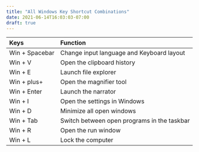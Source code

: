 ```yaml
---
title: "All Windows Key Shortcut Combinations"
date: 2021-06-14T16:03:03-07:00
draft: true
---
```


| Keys                       | Function                                               |
|:---------------------------|:-------------------------------------------------------| 
| Win + Spacebar             | Change input language and Keyboard layout              |
| Win + V 	                 | Open the clipboard history                             |
| Win + E 	                 | Launch file explorer                                   |
| Win + plus+ 	             | Open the magnifier tool                                |
| Win + Enter 	             | Launch the narrator                                    |
| Win + I 	                 | Open the settings in Windows                           |
| Win + D 	                 | Minimize all open windows                              |
| Win + Tab 	             | Switch between open programs in the taskbar            |
| Win + R 	                 | Open the run window                                    |
| Win + L 	                 | Lock the computer                                      |